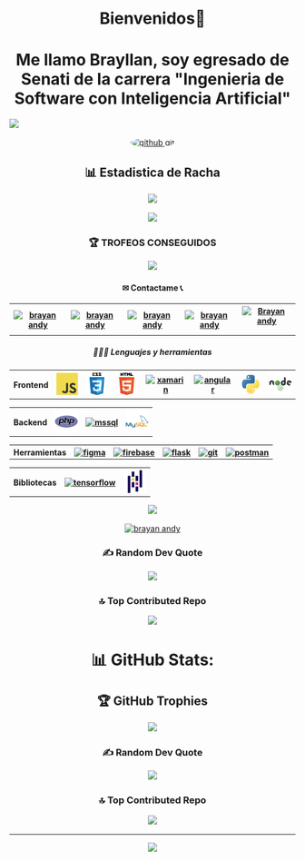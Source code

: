  <h1 align="center"> Bienvenidos👋 <h1>


<h1 align="center">Me llamo Brayllan, soy egresado de Senati de la carrera "Ingenieria de Software con Inteligencia Artificial" </h1>
<h9 align="center"></h9>

<p align="left" height= 5px >

[![](https://visitcount.itsvg.in/api?id=Brayllan-Cuya&icon=0&color=0)](https://visitcount.itsvg.in)
 
</p>
<p align="center"> 
   <a href="https://github.com/ryo-ma/github-profile-trophy" margin-Color = "Blue">
      <img src="https://media3.giphy.com/avatars/acetech/RK67baKq9A79.gif" alt="github gif" style="border-radius: 50%; width: 200px; height: 200px; object-fit: cover;" />
   </a>
</p>

</a>

<h2 align="center">📊 Estadistica de Racha</h2>

<div align="center">
 
 ![](https://github-readme-stats.vercel.app/api?username=Brayllan-Cuya&theme=radical&hide_border=false&include_all_commits=true&count_private=true)<br/>
 
 ![](https://github-readme-streak-stats.herokuapp.com/?user=Brayllan-Cuya&theme=radical&hide_border=false)
 
</p>

<h3 align="center">🏆 TROFEOS CONSEGUIDOS</h3>

<div align="center"> 
 
 ![](https://github-profile-trophy.vercel.app/?username=Brayllan-Cuya&theme=radical&no-frame=true&no-bg=false&margin-w=4)

</div>

<h4 align="center" font-size=30>✉ Contactame 📞</h4>

<table align="center">
    <tr>
       <th><a href="https://twitter.com/brayan" target="blank" margin= 10px> 
   <img align="center" src="https://raw.githubusercontent.com/rahuldkjain/github-profile-readme-generator/master/src/images/icons/Social/twitter.svg" alt="brayan andy" height="40" width="40" /></a></th>
       <th><a href="https://linkedin.com/in/brayan andy" target="blank">
   <img align="center" src="https://raw.githubusercontent.com/rahuldkjain/github-profile-readme-generator/master/src/images/icons/Social/linked-in-alt.svg" alt="brayan andy" height="30" width="40" /></a></th>
       <th><a href="https://fb.com/brayan andy" target="blank">
   <img align="center" src="https://raw.githubusercontent.com/rahuldkjain/github-profile-readme-generator/master/src/images/icons/Social/facebook.svg" alt="brayan andy" height="40" width="40" /></a></th>
       <th><a href="https://instagram.com/brayan andy" destino="blank">
   <img align="center" src="https://raw.githubusercontent.com/rahuldkjain/github-profile-readme-generator/master/src/images/icons/Social/instagram.svg" alt="brayan andy" height="40" width="40" />
</a></th>
       <th><a href="https://discord.gg/Brayan andy" destino="blank">
   <img align="center" src="https://raw.githubusercontent.com/rahuldkjain/github-profile-readme-generator/master/src/images/icons/Social/discord.svg" alt="Brayan andy" height="40" width="40" /></a>
</p></th>
    </tr>
</table>

<h5 align="center">👩🏼‍💻 Lenguajes y herramientas </h5>

<table align="center">
    <tr>
        <th>Frontend</th>
       <th><a href="https://developer.mozilla.org/es-ES/docs/Web/JavaScript" target="_blank" rel="noreferrer">
                <img src="https://raw.githubusercontent.com/devicons/devicon/master/icons/javascript/javascript-original.svg" alt="javascript" width="40" height="40" /></th>
        <th><a href="https://www.w3schools.com/css/" target="_blank" rel="noreferrer">
                <img src="https://raw.githubusercontent.com/devicons/devicon/master/icons/css3/css3-original-wordmark.svg" alt="css3" width="40" height="40" /></a></th>
         <th><a href="https://www.w3.org/html/" target="_blank" rel="noreferrer">
                <img src="https://raw.githubusercontent.com/devicons/devicon/master/icons/html5/html5-original-wordmark.svg" alt="html5" width="40" height="40" /></th>
           <th><a href="https://dotnet.microsoft.com/apps/xamarin" target="_blank" rel="noreferrer">
                <img src="https://raw.githubusercontent.com/detain/svg-logos/780f25886640cef088af994181646db2f6b1a3f8/svg/xamarin.svg" alt="xamarin" width="40" height="40" /></th>
           <th><a href="https://angular.io" target="_blank" rel="noreferrer">
                <img src="https://angular.io/assets/images/logos/angular/angular.svg" alt="angular" width="40" height="40" />
            </a></th>
           <th><a href="https://www.python.org" target="_blank" rel="noreferrer">
                <img src="https://raw.githubusercontent.com/devicons/devicon/master/icons/python/python-original.svg" alt="python" width="40" height="40" />
            </a></th>
           <th><a href="https://nodejs.org" target="_blank" rel="noreferrer">
                <img src="https://raw.githubusercontent.com/devicons/devicon/master/icons/nodejs/nodejs-original-wordmark.svg" alt="nodejs" width="40" height="40" />
            </a></th>
   </tr>
</table>
<table align="center">
   <tr>
      <th>Backend</th>
          <th><a href="https://www.php.net" target="_blank" rel="noreferrer">
                <img src="https://raw.githubusercontent.com/devicons/devicon/master/icons/php/php-original.svg" alt="php" width="40" height="40" /></a></th>
          <th><a href="https://www.microsoft.com/es-ES/sql-server" target="_blank" rel="noreferrer">
                <img src="https://www.svgrepo.com/show/303229/microsoft-sql-server-logo.svg" alt="mssql" width="40" height="40" /></a></th>
          <th><a href="https://www.mysql.com/" target="_blank" rel="noreferrer">
                <img src="https://raw.githubusercontent.com/devicons/devicon/master/icons/mysql/mysql-original-wordmark.svg" alt="mysql" width="40" height="40" /></a></th>
        </tr>
</table>
<table align="center">
   <tr>
      <th>Herramientas</th>
      <th><a href="https://www.figma.com/" target="_blank" rel="noreferrer">
                <img src="https://www.vectorlogo.zone/logos/figma/figma-icon.svg" alt="figma" width="40" height="40" />
         </a></th>
      <th><a href="https://firebase.google.com/" target="_blank" rel="noreferrer"> <img src="https://www.vectorlogo.zone/logos/firebase/firebase-icon.svg" alt="firebase" width="40" height="40"/> </a></th>
      <th><a href="https://flask.palletsprojects.com/" target="_blank" rel="noreferrer"> <img src="https://www.vectorlogo.zone/logos/pocoo_flask/pocoo_flask-icon.svg" alt="flask" width="40" height="40"/></a> </th>
      <th><a href="https://git-scm.com/" target="_blank" rel="noreferrer"> <img src="https://www.vectorlogo.zone/logos/git-scm/git-scm-icon.svg" alt="git" width="40" height="40"/> </a></th>
      <th><a href="https://postman.com" target="_blank" rel="noreferrer"> <img src="https://www.vectorlogo.zone/logos/getpostman/getpostman-icon.svg" alt="postman" width="40" height="40"/> </a></th>
    </tr>
</table>
<table align="center">
   <tr>
      <th>Bibliotecas</th>
       <th><a href="https://www.tensorflow.org" target="_blank" rel="noreferrer">
                <img src="https://www.vectorlogo.zone/logos/tensorflow/tensorflow-icon.svg" alt="tensorflow" width="40" height="40" />
            </a></th>
      <th><a href="https://pandas.pydata.org/" target="_blank" rel="noreferrer"> <img src="https://raw.githubusercontent.com/devicons/devicon/2ae2a900d2f041da66e950e4d48052658d850630/icons/pandas/pandas-original.svg" alt="pandas" width="40" height="40"/> </a></th>
      </tr>
</table>
<div align="center">
 
 ![](https://github-readme-stats.vercel.app/api/top-langs/?username=Brayllan-Cuya&theme=radical&hide_border=false&include_all_commits=true&count_private=true&layout=compact)

</div>

<p align="center"> <a href="https://twitter.com/brayan andy" target="blank"><img src="https://img.shields.io/twitter/follow/brayan andy?logo=twitter&style=for-the-badge" alt="brayan andy" /></a> </p>

<div align="center">

### ✍️ Random Dev Quote
![](https://quotes-github-readme.vercel.app/api?type=horizontal&theme=radical)

### 🔝 Top Contributed Repo
![](https://github-contributor-stats.vercel.app/api?username=Brayllan-Cuya&limit=5&theme=dark&combine_all_yearly_contributions=true)

</div>

# 📊 GitHub Stats:



## 🏆 GitHub Trophies
![](https://github-profile-trophy.vercel.app/?username=Brayllan-Cuya&theme=radical&no-frame=true&no-bg=false&margin-w=4)

### ✍️ Random Dev Quote
![](https://quotes-github-readme.vercel.app/api?type=horizontal&theme=radical)

### 🔝 Top Contributed Repo
![](https://github-contributor-stats.vercel.app/api?username=Brayllan-Cuya&limit=5&theme=dark&combine_all_yearly_contributions=true)

---
[![](https://visitcount.itsvg.in/api?id=Brayllan-Cuya&icon=0&color=0)](https://visitcount.itsvg.in)

<!-- Proudly created with GPRM ( https://gprm.itsvg.in ) -->
